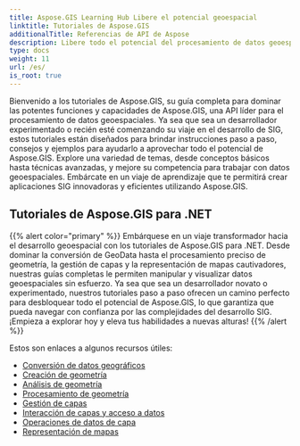 ```yaml
---
title: Aspose.GIS Learning Hub Libere el potencial geoespacial
linktitle: Tutoriales de Aspose.GIS
additionalTitle: Referencias de API de Aspose
description: Libere todo el potencial del procesamiento de datos geoespaciales con Aspose.GIS. Sumérjase en nuestros tutoriales para obtener orientación paso a paso y conocimientos de expertos.
type: docs
weight: 11
url: /es/
is_root: true
---
```


Bienvenido a los tutoriales de Aspose.GIS, su guía completa para dominar las potentes funciones y capacidades de Aspose.GIS, una API líder para el procesamiento de datos geoespaciales. Ya sea que sea un desarrollador experimentado o recién esté comenzando su viaje en el desarrollo de SIG, estos tutoriales están diseñados para brindar instrucciones paso a paso, consejos y ejemplos para ayudarlo a aprovechar todo el potencial de Aspose.GIS. Explore una variedad de temas, desde conceptos básicos hasta técnicas avanzadas, y mejore su competencia para trabajar con datos geoespaciales. Embárcate en un viaje de aprendizaje que te permitirá crear aplicaciones SIG innovadoras y eficientes utilizando Aspose.GIS.

## Tutoriales de Aspose.GIS para .NET
{{% alert color="primary" %}}
Embárquese en un viaje transformador hacia el desarrollo geoespacial con los tutoriales de Aspose.GIS para .NET. Desde dominar la conversión de GeoData hasta el procesamiento preciso de geometría, la gestión de capas y la representación de mapas cautivadores, nuestras guías completas le permiten manipular y visualizar datos geoespaciales sin esfuerzo. Ya sea que sea un desarrollador novato o experimentado, nuestros tutoriales paso a paso ofrecen un camino perfecto para desbloquear todo el potencial de Aspose.GIS, lo que garantiza que pueda navegar con confianza por las complejidades del desarrollo SIG. ¡Empieza a explorar hoy y eleva tus habilidades a nuevas alturas!
{{% /alert %}}

Estos son enlaces a algunos recursos útiles:
 
- [Conversión de datos geográficos](./net/geo-data-conversion/)
- [Creación de geometría](./net/geometry-creation/)
- [Análisis de geometría](./net/geometry-analysis/)
- [Procesamiento de geometría](./net/geometry-processing/)
- [Gestión de capas](./net/layer-management/)
- [Interacción de capas y acceso a datos](./net/layer-interaction-and-data-access/)
- [Operaciones de datos de capa](./net/layer-data-operations/)
- [Representación de mapas](./net/map-rendering/)